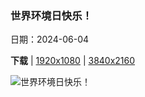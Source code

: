 ### 世界环境日快乐！

日期：2024-06-04

**下载**  |  [1920x1080](https://cn.bing.com/th?id=OHR.MadagascarRiver_ZH-CN3842472014_1920x1080.jpg)  |  [3840x2160](https://cn.bing.com/th?id=OHR.MadagascarRiver_ZH-CN3842472014_UHD.jpg)

![世界环境日快乐！](https://cn.bing.com/th?id=OHR.MadagascarRiver_ZH-CN3842472014_1920x1080.jpg "马达加斯加的马苏阿拉国家公园 (© Dennis van de Water/Shutterstock)")

